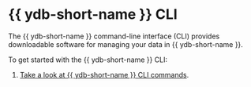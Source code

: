 # {{ ydb-short-name }} CLI

The {{ ydb-short-name }} command-line interface (CLI) provides downloadable software for managing your data in {{ ydb-short-name }}.

To get started with the {{ ydb-short-name }} CLI:

1. [Take a look at {{ ydb-short-name }} CLI commands](commands/index.md). 
